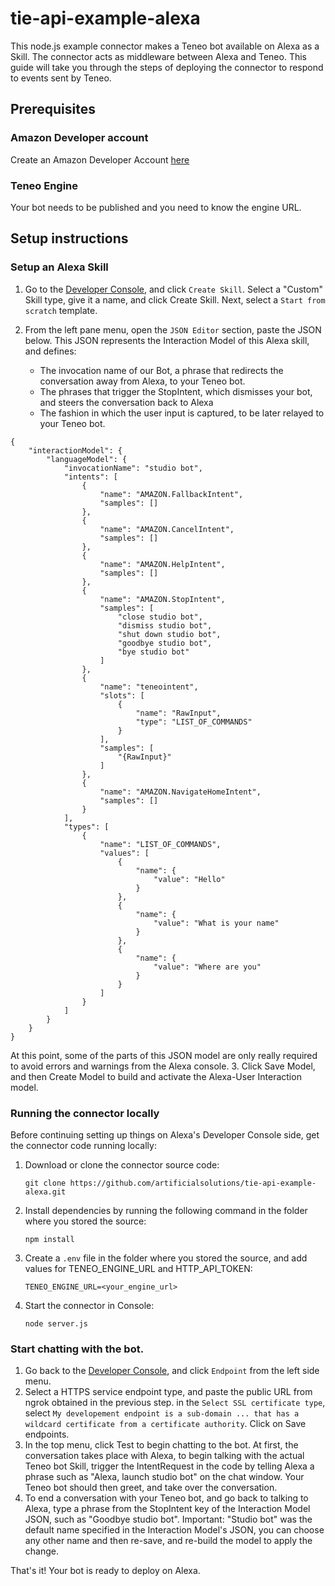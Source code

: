 # tie-api-example-alexa
This node.js example connector makes a Teneo bot available on Alexa as a Skill. The connector acts as middleware between Alexa and Teneo. This guide will take you through the steps of deploying the connector to respond to events sent by Teneo. 

## Prerequisites

### Amazon Developer account
Create an Amazon Developer Account [here](https://developer.amazon.com/alexa)

### Teneo Engine
Your bot needs to be published and you need to know the engine URL.

## Setup instructions
### Setup an Alexa Skill
1. Go to the [Developer Console](https://developer.amazon.com/alexa/console/ask), and click `Create Skill`. Select a "Custom" Skill type, give it a name, and click Create Skill. Next, select a `Start from scratch` template.

2. From the left pane menu, open the `JSON Editor` section, paste the JSON below. This JSON represents the Interaction Model of this Alexa skill, and defines:
   * The invocation name of our Bot, a phrase that redirects the conversation away from Alexa, to your Teneo bot.
   * The phrases that trigger the StopIntent, which dismisses your bot, and steers the conversation back to Alexa
   * The fashion in which the user input is captured, to be later relayed to your Teneo bot.
```
{
    "interactionModel": {
        "languageModel": {
            "invocationName": "studio bot",
            "intents": [
                {
                    "name": "AMAZON.FallbackIntent",
                    "samples": []
                },
                {
                    "name": "AMAZON.CancelIntent",
                    "samples": []
                },
                {
                    "name": "AMAZON.HelpIntent",
                    "samples": []
                },
                {
                    "name": "AMAZON.StopIntent",
                    "samples": [
                        "close studio bot",
                        "dismiss studio bot",
                        "shut down studio bot",
                        "goodbye studio bot",
                        "bye studio bot"
                    ]
                },
                {
                    "name": "teneointent",
                    "slots": [
                        {
                            "name": "RawInput",
                            "type": "LIST_OF_COMMANDS"
                        }
                    ],
                    "samples": [
                        "{RawInput}"
                    ]
                },
                {
                    "name": "AMAZON.NavigateHomeIntent",
                    "samples": []
                }
            ],
            "types": [
                {
                    "name": "LIST_OF_COMMANDS",
                    "values": [
                        {
                            "name": {
                                "value": "Hello"
                            }
                        },
                        {
                            "name": {
                                "value": "What is your name"
                            }
                        },
                        {
                            "name": {
                                "value": "Where are you"
                            }
                        }
                    ]
                }
            ]
        }
    }
}

```
   At this point, some of the parts of this JSON model are only really required to avoid errors and warnings from the Alexa console. 
3. Click Save Model, and then Create Model to build and activate the Alexa-User Interaction model.

### Running the connector locally
Before continuing setting up things on Alexa's Developer Console side, get the connector code running locally:

1. Download or clone the connector source code:
    ```
    git clone https://github.com/artificialsolutions/tie-api-example-alexa.git
    ```
2. Install dependencies by running the following command in the folder where you stored the source:
    ```
    npm install
    ``` 
3. Create a `.env` file in the folder where you stored the source, and add values for TENEO_ENGINE_URL and HTTP_API_TOKEN:
    ```
    TENEO_ENGINE_URL=<your_engine_url>
    ```
4. Start the connector in Console:
    ```
    node server.js
    ```

### Start chatting with the bot.
1. Go back to the [Developer Console](https://developer.amazon.com/alexa/console/ask), and click `Endpoint` from the left side menu.
2. Select a HTTPS service endpoint type, and paste the public URL from ngrok obtained in the previous step. in the `Select SSL certificate type`, select `My developement endpoint is a sub-domain ... that has a wildcard certificate from a certificate authority`. Click on Save endpoints.
3. In the top menu, click Test to begin chatting to the bot. At first, the conversation takes place with Alexa, to begin talking with the actual Teneo bot Skill, trigger the IntentRequest in the code by telling Alexa a phrase such as "Alexa, launch studio bot" on the chat window. Your Teneo bot should then greet, and take over the conversation. 
4. To end a conversation with your Teneo bot, and go back to talking to Alexa, type a phrase from the StopIntent key of the Interaction Model JSON, such as "Goodbye studio bot".
Important: "Studio bot" was the default name specified in the Interaction Model's JSON, you can choose any other name and then re-save, and re-build the model to apply the change.

That's it! Your bot is ready to deploy on Alexa.
